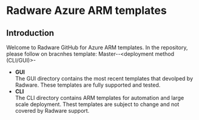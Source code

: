 # Radware Azure ARM templates

## Introduction
Welcome to Radware GitHub for Azure ARM templates.
In the repository, please follow on bracnhes template:
Master-<product name>-<deployment method (CLI/GUI)>-<solution name>
  
  - **GUI**<br>
  The GUI directory contains the most recent templates that devolped by Radware.
  These templates are fully supported and tested.
   - **CLI**<br>
   The CLI directory contains ARM templates for automation and large scale deployment.
   Thest templates are subject to change and not covered by Radware support.



